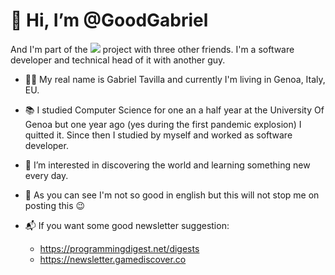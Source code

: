 <h1> 👋 Hi, I’m @GoodGabriel </h1> 
And I'm part of the  <a href="https://bixait.it"> <img src="https://bixait.it/assets/icons/b0-mini.png"></a> project with three other friends. I'm a software developer and technical head of it with another guy.
<br>

- 👨‍💻 My real name is Gabriel Tavilla and currently I'm living in Genoa, Italy, EU.

- 📚 I studied Computer Science for one an a half year at the University Of Genoa but one year ago (yes during the first pandemic explosion) I quitted it.
Since then I studied by myself and worked as software developer.

- 👀 I’m interested in discovering the world and learning something new every day.

- 🙈 As you can see I'm not so good in english but this will not stop me on posting this 😉


- :mailbox_with_mail: If you want some good newsletter suggestion:
  - https://programmingdigest.net/digests   
  - https://newsletter.gamediscover.co



<!---
GoodGabriel/GoodGabriel is a ✨ special ✨ repository because its `README.md` (this file) appears on your GitHub profile.
You can click the Preview link to take a look at your changes.
--->
